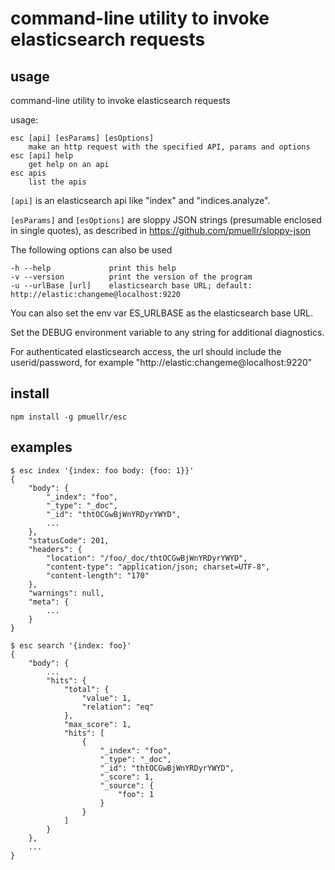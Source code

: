 command-line utility to invoke elasticsearch requests
================================================================================

usage
--------------------------------------------------------------------------------

command-line utility to invoke elasticsearch requests

usage:

    esc [api] [esParams] [esOptions]
        make an http request with the specified API, params and options
    esc [api] help
        get help on an api
    esc apis
        list the apis

`[api]` is an elasticsearch api like "index" and "indices.analyze".

`[esParams]` and `[esOptions]` are sloppy JSON strings (presumable enclosed in
single quotes), as described in https://github.com/pmuellr/sloppy-json

The following options can also be used

    -h --help             print this help
    -v --version          print the version of the program
    -u --urlBase [url]    elasticsearch base URL; default: http://elastic:changeme@localhost:9220

You can also set the env var ES_URLBASE as the elasticsearch base URL.

Set the DEBUG environment variable to any string for additional diagnostics.

For authenticated elasticsearch access, the url should include the
userid/password, for example "http://elastic:changeme@localhost:9220"

install
--------------------------------------------------------------------------------

    npm install -g pmuellr/esc

examples
--------------------------------------------------------------------------------

```console
$ esc index '{index: foo body: {foo: 1}}'
{
    "body": {
        "_index": "foo",
        "_type": "_doc",
        "_id": "thtOCGwBjWnYRDyrYWYD",
        ...
    },
    "statusCode": 201,
    "headers": {
        "location": "/foo/_doc/thtOCGwBjWnYRDyrYWYD",
        "content-type": "application/json; charset=UTF-8",
        "content-length": "170"
    },
    "warnings": null,
    "meta": {
        ...
    }
}

$ esc search '{index: foo}'
{
    "body": {
        ...
        "hits": {
            "total": {
                "value": 1,
                "relation": "eq"
            },
            "max_score": 1,
            "hits": [
                {
                    "_index": "foo",
                    "_type": "_doc",
                    "_id": "thtOCGwBjWnYRDyrYWYD",
                    "_score": 1,
                    "_source": {
                        "foo": 1
                    }
                }
            ]
        }
    },
    ...
}
```
